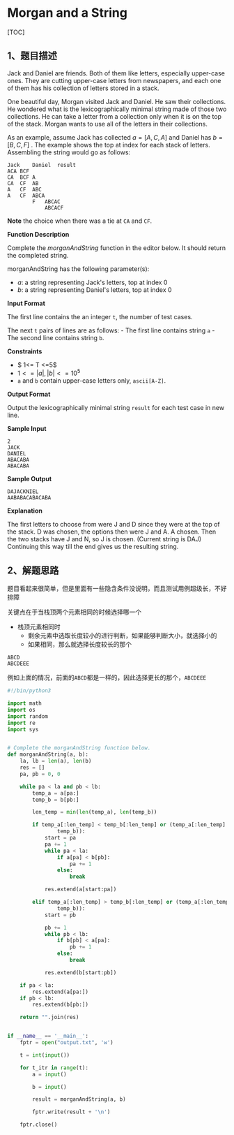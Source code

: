 # Morgan and a String

[TOC]

## 1、题目描述

Jack and Daniel are friends. Both of them like letters, especially upper-case ones.
They are cutting upper-case letters from newspapers, and each one of them has his collection of letters stored in a stack.

One beautiful day, Morgan visited Jack and Daniel. He saw their collections. He wondered what is the lexicographically minimal string made of those two collections. He can take a letter from a collection only when it is on the top of the stack. Morgan wants to use all of the letters in their collections.

As an example, assume Jack has collected  $a=[A,C,A]$  and Daniel has  $b=[B,C,F]$ . The example shows the top at index  for each stack of letters. Assembling the string would go as follows:



```
Jack	Daniel	result
ACA	BCF
CA	BCF	A
CA	CF	AB
A	CF	ABC
A	CF	ABCA
    	F	ABCAC
    		ABCACF
```

**Note** the choice when there was a tie at `CA` and `CF`.

**Function Description**

Complete the *morganAndString* function in the editor below. It should return the completed string.

morganAndString has the following parameter(s):

- *a*: a string representing Jack's letters, top at index 0
- *b*: a string representing Daniel's letters, top at index 0

**Input Format**

The first line contains the an integer `t`, the number of test cases.

The next `t` pairs of lines are as follows:
\- The first line contains string `a`
\- The second line contains string  `b`.

**Constraints**

- $ 1<= T <=5$
- $1<=|a|,|b|<=10^{5}$ 
- `a` and `b`  contain upper-case letters only, `ascii[A-Z]`.

**Output Format**

Output the lexicographically minimal string `result`  for each test case in new line.

**Sample Input**

```
2
JACK
DANIEL
ABACABA
ABACABA
```

**Sample Output**

```
DAJACKNIEL
AABABACABACABA
```

**Explanation**

The first letters to choose from were J and D since they were at the top of the stack. D was chosen, the options then were J and A. A chosen. Then the two stacks have J and N, so J is chosen. (Current string is DAJ) Continuing this way till the end gives us the resulting string.

## 2、解题思路

题目看起来很简单，但是里面有一些隐含条件没说明，而且测试用例超级长，不好排障

关键点在于当栈顶两个元素相同的时候选择哪一个

- 栈顶元素相同时
  - 剩余元素中选取长度较小的进行判断，如果能够判断大小，就选择小的
  - 如果相同，那么就选择长度较长的那个

```
ABCD
ABCDEEE
```

例如上面的情况，前面的`ABCD`都是一样的，因此选择更长的那个，`ABCDEEE`



```python
#!/bin/python3

import math
import os
import random
import re
import sys


# Complete the morganAndString function below.
def morganAndString(a, b):
    la, lb = len(a), len(b)
    res = []
    pa, pb = 0, 0

    while pa < la and pb < lb:
        temp_a = a[pa:]
        temp_b = b[pb:]

        len_temp = min(len(temp_a), len(temp_b))

        if temp_a[:len_temp] < temp_b[:len_temp] or (temp_a[:len_temp] == temp_b[:len_temp] and len(temp_a) >= len(
                temp_b)):
            start = pa
            pa += 1
            while pa < la:
                if a[pa] < b[pb]:
                    pa += 1
                else:
                    break

            res.extend(a[start:pa])

        elif temp_a[:len_temp] > temp_b[:len_temp] or (temp_a[:len_temp] == temp_b[:len_temp] and len(temp_a) < len(
                temp_b)):
            start = pb

            pb += 1
            while pb < lb:
                if b[pb] < a[pa]:
                    pb += 1
                else:
                    break

            res.extend(b[start:pb])

    if pa < la:
        res.extend(a[pa:])
    if pb < lb:
        res.extend(b[pb:])

    return "".join(res)


if __name__ == '__main__':
    fptr = open("output.txt", 'w')

    t = int(input())

    for t_itr in range(t):
        a = input()

        b = input()

        result = morganAndString(a, b)

        fptr.write(result + '\n')

    fptr.close()

```

